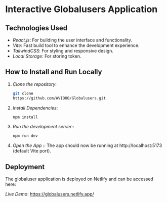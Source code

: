 
# Interactive Globalusers Application

## Technologies Used

- _React.js_: For building the user interface and functionality.
- _Vite_: Fast build tool to enhance the development experience.
- _TailwindCSS_: For styling and responsive design.
- _Local Storage_: For storing token.

## How to Install and Run Locally

1. _Clone the repository_:

   ```sh
   git clone  
   https://github.com/AVIOOO/Globalusers.git
   ````

2. _Install Dependencies_:

   ```sh
   npm install

   ```

3. _Run the development server:_:
   
   ```sh
   npm run dev

   ```

5. _Open the App :_:
   The app should now be running at http://localhost:5173 (default Vite port).

## Deployment

The globaluser application is deployed on Netlify and can be accessed here:

_Live Demo_: https://globalusers.netlify.app/

